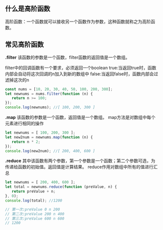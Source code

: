 ## 什么是高阶函数
高阶函数：一个函数就可以接收另一个函数作为参数，这种函数就称之为高阶函数。

## 常见高阶函数

**.filter**
该函数的参数是一个函数，filter函数的返回值是一个数组。

filter中的回调函数有一个要求，必须返回一个boolean
true:当返回true时，函数内部会自动将这次回调的n加入到新的数组中
false:当返回false时，函数内部会过滤掉这次的n

```js
const nums = [10, 20, 30, 40, 50, 100, 200, 300];
let newnums = nums.filter(function (n) {
   return n >= 100;
});
console.log(newnums); //[ 100, 200, 300 ]
```


**.map**
该函数的参数是一个函数，返回值是一个数组。
map方法是对数组中每个元素进行相同的操作
```js
let newnums = [ 100, 200, 300 ];
let new2num = newnums.map(function (n) {
   return n * 2;
});
console.log(new2num); //[ 200, 400, 600 ]
```

**.reduce**
其中该函数有两个参数，第一个参数是一个函数；第二个参数可选，为传递给函数的初始值。返回值是计算结果。
reduce作用对数组中所有的值进行汇总
```js
let newnums = [ 200, 400, 600 ];
let total = newnums.reduce(function (preValue, n) {
   return preValue + n;
}, 0);
console.log(total); //1200

// 第一次:preValue 0 n 200
// 第二次:preValue 200 n 400
// 第三次:preValue 600 n 600
// 1200
```